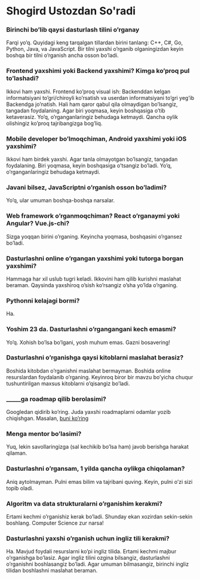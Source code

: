 # Shogird Ustozdan So'radi

### Birinchi bo’lib qaysi dasturlash tilini o’rganay
Farqi yo’q. Quyidagi keng tarqalgan tillardan birini tanlang: C++, C#, Go, Python, Java, va JavaScript. Bir tilni yaxshi o’rganib olganingizdan keyin boshqa bir tilni o’rganish ancha osson bo’ladi.

### Frontend yaxshimi yoki Backend yaxshimi? Kimga ko’proq pul to’lashadi?
Ikkovi ham yaxshi. Frontend ko’proq visual ish: Backenddan kelgan informatsiyani to’gri/chiroyli ko’rsatish va userdan informatsiyani to’gri yeg’ib Backendga jo’natish. Hali ham qaror qabul qila olmaydigan bo’lsangiz, tangadan foydalaning. Agar biri yoqmasa, keyin boshqasiga o’tib ketaverasiz. Yo’q, o’rganganlaringiz behudaga ketmaydi. Qancha oylik olishingiz ko’proq tajribangizga bog’liq.

### Mobile developer bo’lmoqchiman, Android yaxshimi yoki iOS yaxshimi?
Ikkovi ham birdek yaxshi. Agar tanla olmayotgan bo’lsangiz, tangadan foydalaning. Biri yoqmasa, keyin boshqasiga o’tsangiz bo’ladi. Yo’q, o’rganganlaringiz behudaga ketmaydi.

### Javani bilsez, JavaScriptni o’rganish osson bo’ladimi?
Yo’q, ular umuman boshqa-boshqa narsalar.

### Web framework o’rganmoqchiman? React o’rganaymi yoki Angular? Vue.js-chi?
Sizga yoqqan birini o’rganing. Keyincha yoqmasa, boshqasini o’rgansez bo’ladi.

### Dasturlashni online o’rgangan yaxshimi yoki tutorga borgan yaxshimi?
Hammaga har xil uslub tugri keladi. Ikkovini ham qilib kurishni maslahat beraman. Qaysinda yaxshiroq o’sish ko’rsangiz o’sha yo’lda o’rganing.

### Pythonni kelajagi bormi?
Ha.

### Yoshim 23 da. Dasturlashni o’rgangangani kech emasmi?
Yo’q. Xohish bo’lsa bo’lgani, yosh muhum emas. Gazni bosavering!

### Dasturlashni o’rganishga qaysi kitoblarni maslahat berasiz?
Boshida kitobdan o’rganishni maslahat bermayman. Boshida online resurslardan foydalanib o’rganing. Keyinroq biror bir mavzu bo’yicha chuqur tushuntirilgan maxsus kitoblarni o’qisangiz bo’ladi.

### _____ga roadmap qilib berolasimi?
Googledan qidirib ko’ring. Juda yaxshi roadmaplarni odamlar yozib chiqishgan. Masalan, [buni ko’ring](https://github.com/kamranahmedse/developer-roadmap)

### Menga mentor bo’lasimi?
Yuq, lekin savollaringizga (sal kechikib bo’lsa ham) javob berishga harakat qilaman.

### Dasturlashni o’rgansam, 1 yilda qancha oylikga chiqolaman?
Aniq aytolmayman. Pulni emas bilim va tajribani quving. Keyin, pulni o’zi sizi topib oladi.

### Algoritm va data strukturalarni o’rganishim kerakmi?
Ertami kechmi o’rganishiz kerak bo’ladi. Shunday ekan xozirdan sekin-sekin boshlang. Computer Science zur narsa!

### Dasturlashni yaxshi o’rganish uchun ingliz tili kerakmi?
Ha. Mavjud foydali resurslarni ko’pi ingliz tilida. Ertami kechmi majbur o’rganishga bo’lasiz. Agar ingliz tilini ozgina bilsangiz, dasturlashni o’rganishni boshlasangiz bo’ladi. Agar umuman bilmasangiz, birinchi ingliz tilidan boshlashni maslahat beraman.